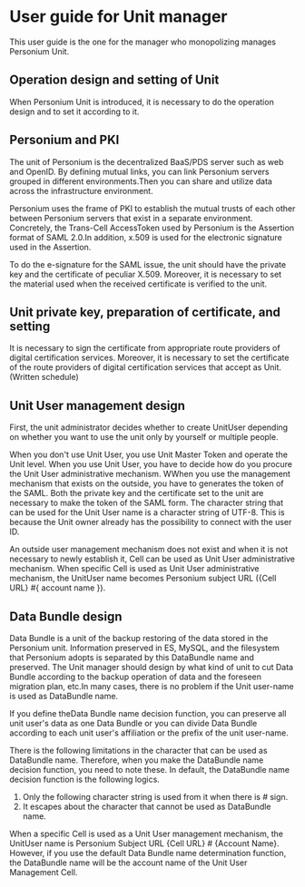 # User guide for Unit manager
This user guide is the one for the manager who monopolizing manages Personium Unit.
<br>
## Operation design and setting of Unit
When Personium Unit is introduced, it is necessary to do the operation design and to
set it according to it.
<br>
## Personium and PKI
The unit of Personium is the decentralized BaaS/PDS server such as web and OpenID.
By defining mutual links, you can link Personium servers grouped in different environments.Then you can share and utilize data across the infrastructure environment.

Personium uses the frame of PKI to establish the mutual trusts of each other between Personium servers that exist in a separate environment. Concretely, the Trans-Cell AccessToken used by Personium is the Assertion format of SAML 2.0.In addition, x.509 is used for the electronic signature used in the Assertion.

To do the e-signature for the SAML issue, the unit should have the private key and the certificate of peculiar X.509. Moreover, it is necessary to set the material  used when the received certificate is verified to the unit.
<br>
## Unit private key, preparation of certificate, and setting
It is necessary to sign the certificate from appropriate route providers of digital certification services.
Moreover, it is necessary to set the certificate of the route providers of digital
certification services that accept as Unit. (Written schedule)
<br>
## Unit User management design
First, the unit administrator decides whether to create UnitUser depending on whether you want to use the unit only by yourself or multiple people.

When you don't use Unit User, you use Unit Master Token  and operate the Unit level.
When you use Unit User, you have to decide how do you procure the Unit User administrative mechanism.
WWhen you use the management mechanism that exists on the outside, you have to generates the token of the SAML.
Both the private key and the certificate set to the unit are necessary to make the
token of the SAML form.
The character string that can be used for the Unit User name is a character string of UTF-8.
This is because the Unit owner already has the possibility to connect with the user ID.

An outside user management mechanism does not exist and when it is not necessary to newly establish it, Cell can be used as Unit User administrative mechanism.
When specific Cell is used as Unit User administrative mechanism, the UnitUser name becomes Personium subject URL ({Cell URL} #{ account name }).
<br>
## Data Bundle design
Data Bundle is a unit of the backup restoring of the data stored in the Personium unit. Information preserved in ES, MySQL, and the filesystem that Personium adopts is separated by this DataBundle name and preserved.
The Unit manager should design by what kind of unit to cut Data Bundle according to the backup operation of data and the foreseen migration plan, etc.In many cases, there is no problem if the Unit user-name is used as DataBundle name.

If you define theData Bundle name decision function, you can preserve all unit user's data as one Data Bundle or you can divide Data Bundle according to each unit user's affiliation or the prefix of the unit user-name.


There is the following limitations in the character that can be used as DataBundle name. Therefore, when you make the DataBundle name decision function, you need to note these.
In default, the DataBundle name decision function is the following logics.
<br>
1. Only the following character string is used from it when there is # sign.
2. It escapes about the character that cannot be used as DataBundle name.

When a specific Cell is used as a Unit User management mechanism, the UnitUser name is Personium Subject URL {Cell URL} # {Account Name}.
However, if you use the default Data Bundle name determination function, the DataBundle name will be the account name of the Unit User Management Cell.

